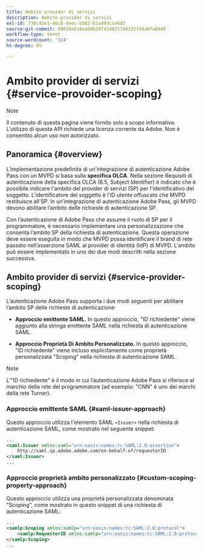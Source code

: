 ```yaml
---
title: Ambito provider di servizi
description: Ambito provider di servizi
exl-id: 730c43e1-46c0-4eec-b562-b1ad93cce6d3
source-git-commit: d982beb16ea0db29f41d0257d8332fd4a07a84d8
workflow-type: tm+mt
source-wordcount: '314'
ht-degree: 0%

---
```


# Ambito provider di servizi {#service-provoider-scoping}

>[!NOTE]
>
>Il contenuto di questa pagina viene fornito solo a scopo informativo. L’utilizzo di questa API richiede una licenza corrente da Adobe. Non è consentito alcun uso non autorizzato.

## Panoramica {#overview}

L&#39;implementazione predefinita di un&#39;integrazione di autenticazione Adobe Pass con un MVPD si basa sulla **specifica OLCA**. Nella sezione Requisiti di autenticazione della specifica OLCA (6.5, Subject Identifier) è indicato che è possibile indicare l&#39;ambito del provider di servizi (SP) per l&#39;identificativo del soggetto. L&#39;identificatore del soggetto è l&#39;ID utente offuscato che MVPD restituisce all&#39;SP.  In un’integrazione di autenticazione Adobe Pass, gli MVPD devono abilitare l’ambito delle richieste di autenticazione SP.

Con l’autenticazione di Adobe Pass che assume il ruolo di SP per il programmatore, è necessario implementare una personalizzazione che consenta l’ambito SP della richiesta di autenticazione.  Questa operazione deve essere eseguita in modo che MVPD possa identificare il brand di rete passato nell’asserzione SAML al provider di identità (IdP) di MVPD.  L&#39;ambito può essere implementato in uno dei due modi descritti nella sezione successiva.

## Ambito provider di servizi {#service-provider-scoping}

L’autenticazione Adobe Pass supporta i due modi seguenti per abilitare l’ambito SP delle richieste di autenticazione:

* **Approccio emittente SAML.** In questo approccio, &quot;ID richiedente&quot; viene aggiunto alla stringa emittente SAML nella richiesta di autenticazione SAML.

* **Approccio Proprietà Di Ambito Personalizzato.** In questo approccio, &quot;ID richiedente&quot; viene incluso esplicitamente come proprietà personalizzata &quot;Scoping&quot; nella richiesta di autenticazione SAML.

>[!NOTE]
>
>L’&quot;ID richiedente&quot; è il modo in cui l’autenticazione Adobe Pass si riferisce al marchio della rete del programmatore (ad esempio: &quot;CNN&quot; è uno dei marchi della rete Turner).

### Approccio emittente SAML {#saml-issuer-approach}

Questo approccio utilizza l&#39;elemento SAML `<Issuer>` nella richiesta di autenticazione SAML, come mostrato nel seguente snippet:

```xml
...
<saml:Issuer xmlns:saml="urn:oasis:names:tc:SAML:2.0:assertion">
    http://saml.sp.adobe.adobe.com/on-behalf-of/requestorID
</saml:Issuer>
...
```

### Approccio proprietà ambito personalizzato {#custom-scoping-property-approach}

Questo approccio utilizza una proprietà personalizzata denominata &quot;Scoping&quot;, come mostrato in questo snippet di una richiesta di autenticazione SAML:

```xml
...
<samlp:Scoping xmlns:samlp="urn:oasis:names:tc:SAML:2.0:protocol">
    <samlp:RequesterID xmlns:samlp="urn:oasis:names:tc:SAML:2.0:protocol">requestorID</samlp:RequesterID>
</samlp:Scoping>
...
```

<!--
>[!RELATEDINFORMATION]
>* [MVPD Authentication](/help/authentication/authn-usecase.md)
>* **OLCA Specification**
-->
